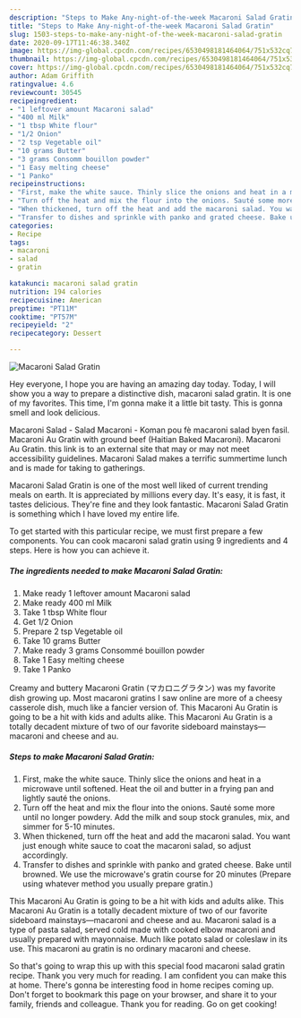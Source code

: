```yaml
---
description: "Steps to Make Any-night-of-the-week Macaroni Salad Gratin"
title: "Steps to Make Any-night-of-the-week Macaroni Salad Gratin"
slug: 1503-steps-to-make-any-night-of-the-week-macaroni-salad-gratin
date: 2020-09-17T11:46:38.340Z
image: https://img-global.cpcdn.com/recipes/6530498181464064/751x532cq70/macaroni-salad-gratin-recipe-main-photo.jpg
thumbnail: https://img-global.cpcdn.com/recipes/6530498181464064/751x532cq70/macaroni-salad-gratin-recipe-main-photo.jpg
cover: https://img-global.cpcdn.com/recipes/6530498181464064/751x532cq70/macaroni-salad-gratin-recipe-main-photo.jpg
author: Adam Griffith
ratingvalue: 4.6
reviewcount: 30545
recipeingredient:
- "1 leftover amount Macaroni salad"
- "400 ml Milk"
- "1 tbsp White flour"
- "1/2 Onion"
- "2 tsp Vegetable oil"
- "10 grams Butter"
- "3 grams Consomm bouillon powder"
- "1 Easy melting cheese"
- "1 Panko"
recipeinstructions:
- "First, make the white sauce. Thinly slice the onions and heat in a microwave until softened. Heat the oil and butter in a frying pan and lightly sauté the onions."
- "Turn off the heat and mix the flour into the onions. Sauté some more until no longer powdery. Add the milk and soup stock granules, mix, and simmer for 5-10 minutes."
- "When thickened, turn off the heat and add the macaroni salad. You want just enough white sauce to coat the macaroni salad, so adjust accordingly."
- "Transfer to dishes and sprinkle with panko and grated cheese. Bake until browned. We use the microwave&#39;s gratin course for 20 minutes (Prepare using whatever method you usually prepare gratin.)"
categories:
- Recipe
tags:
- macaroni
- salad
- gratin

katakunci: macaroni salad gratin 
nutrition: 194 calories
recipecuisine: American
preptime: "PT11M"
cooktime: "PT57M"
recipeyield: "2"
recipecategory: Dessert

---
```



![Macaroni Salad Gratin](https://img-global.cpcdn.com/recipes/6530498181464064/751x532cq70/macaroni-salad-gratin-recipe-main-photo.jpg)

Hey everyone, I hope you are having an amazing day today. Today, I will show you a way to prepare a distinctive dish, macaroni salad gratin. It is one of my favorites. This time, I'm gonna make it a little bit tasty. This is gonna smell and look delicious.

Macaroni Salad - Salad Macaroni - Koman pou fè macaroni salad byen fasil. Macaroni Au Gratin with ground beef (Haitian Baked Macaroni). Macaroni Au Gratin. this link is to an external site that may or may not meet accessibility guidelines. Macaroni Salad makes a terrific summertime lunch and is made for taking to gatherings.

Macaroni Salad Gratin is one of the most well liked of current trending meals on earth. It is appreciated by millions every day. It's easy, it is fast, it tastes delicious. They're fine and they look fantastic. Macaroni Salad Gratin is something which I have loved my entire life.


To get started with this particular recipe, we must first prepare a few components. You can cook macaroni salad gratin using 9 ingredients and 4 steps. Here is how you can achieve it.

<!--inarticleads1-->

##### The ingredients needed to make Macaroni Salad Gratin:

1. Make ready 1 leftover amount Macaroni salad
1. Make ready 400 ml Milk
1. Take 1 tbsp White flour
1. Get 1/2 Onion
1. Prepare 2 tsp Vegetable oil
1. Take 10 grams Butter
1. Make ready 3 grams Consommé bouillon powder
1. Take 1 Easy melting cheese
1. Take 1 Panko


Creamy and buttery Macaroni Gratin (マカロニグラタン) was my favorite dish growing up. Most macaroni gratins I saw online are more of a cheesy casserole dish, much like a fancier version of. This Macaroni Au Gratin is going to be a hit with kids and adults alike. This Macaroni Au Gratin is a totally decadent mixture of two of our favorite sideboard mainstays—macaroni and cheese and au. 

<!--inarticleads2-->

##### Steps to make Macaroni Salad Gratin:

1. First, make the white sauce. Thinly slice the onions and heat in a microwave until softened. Heat the oil and butter in a frying pan and lightly sauté the onions.
1. Turn off the heat and mix the flour into the onions. Sauté some more until no longer powdery. Add the milk and soup stock granules, mix, and simmer for 5-10 minutes.
1. When thickened, turn off the heat and add the macaroni salad. You want just enough white sauce to coat the macaroni salad, so adjust accordingly.
1. Transfer to dishes and sprinkle with panko and grated cheese. Bake until browned. We use the microwave&#39;s gratin course for 20 minutes (Prepare using whatever method you usually prepare gratin.)


This Macaroni Au Gratin is going to be a hit with kids and adults alike. This Macaroni Au Gratin is a totally decadent mixture of two of our favorite sideboard mainstays—macaroni and cheese and au. Macaroni salad is a type of pasta salad, served cold made with cooked elbow macaroni and usually prepared with mayonnaise. Much like potato salad or coleslaw in its use. This macaroni au gratin is no ordinary macaroni and cheese. 

So that's going to wrap this up with this special food macaroni salad gratin recipe. Thank you very much for reading. I am confident you can make this at home. There's gonna be interesting food in home recipes coming up. Don't forget to bookmark this page on your browser, and share it to your family, friends and colleague. Thank you for reading. Go on get cooking!
